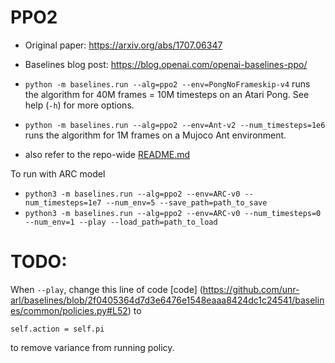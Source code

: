 # PPO2

- Original paper: https://arxiv.org/abs/1707.06347
- Baselines blog post: https://blog.openai.com/openai-baselines-ppo/

- `python -m baselines.run --alg=ppo2 --env=PongNoFrameskip-v4` runs the algorithm for 40M frames = 10M timesteps on an Atari Pong. See help (`-h`) for more options.
- `python -m baselines.run --alg=ppo2 --env=Ant-v2 --num_timesteps=1e6` runs the algorithm for 1M frames on a Mujoco Ant environment.
- also refer to the repo-wide [README.md](../../README.md#training-models)

To run with ARC model

- `python3 -m baselines.run --alg=ppo2 --env=ARC-v0 --num_timesteps=1e7 --num_env=5 --save_path=path_to_save`
- `python3 -m baselines.run --alg=ppo2 --env=ARC-v0 --num_timesteps=0 --num_env=1 --play --load_path=path_to_load`

# TODO:
 
When `--play`, change this line of code [code] (https://github.com/unr-arl/baselines/blob/2f0405364d7d3e6476e1548eaaa8424dc1c24541/baselines/common/policies.py#L52) to

```
self.action = self.pi
```

to remove variance from running policy.